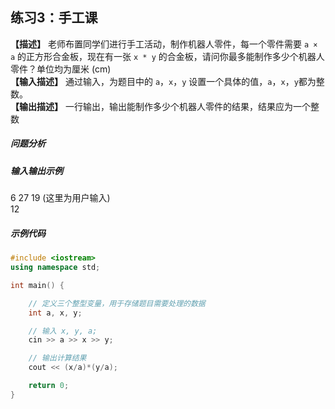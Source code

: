 
## 练习3：手工课
**【描述】** 老师布置同学们进行手工活动，制作机器人零件，每一个零件需要 `a × a` 的正方形合金板，现在有一张 `x * y` 的合金板，请问你最多能制作多少个机器人零件？单位均为厘米 (cm)<br/>
**【输入描述】** 通过输入，为题目中的 `a`，`x`，`y` 设置一个具体的值，`a`，`x`，`y`都为整数。<br/>
**【输出描述】** 一行输出，输出能制作多少个机器人零件的结果，结果应为一个整数<br/>

##### 问题分析
<!-- ![1.png](https://assets.fcbyk.com/cpp/20250416230015429.png) -->

##### 输入输出示例

<RunningResult>
6 27 19 (这里为用户输入)<br/>
12
</RunningResult>

##### 示例代码

<PasswordProtected>

```cpp 
#include <iostream>
using namespace std;

int main() {

    // 定义三个整型变量，用于存储题目需要处理的数据
    int a, x, y;

    // 输入 x, y, a;
    cin >> a >> x >> y;

    // 输出计算结果
    cout << (x/a)*(y/a);

    return 0;
}
```

</PasswordProtected>